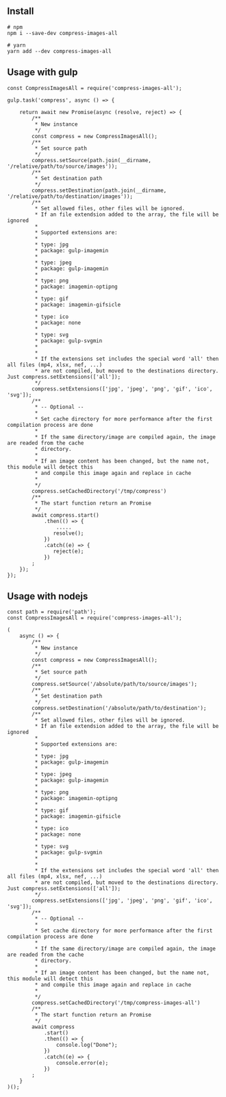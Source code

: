 ## Install

    # npm
    npm i --save-dev compress-images-all

    # yarn
    yarn add --dev compress-images-all

## Usage with gulp

    const CompressImagesAll = require('compress-images-all');

    gulp.task('compress', async () => {
        
        return await new Promise(async (resolve, reject) => {
            /**
             * New instance
             */
            const compress = new CompressImagesAll();
            /**
             * Set source path
             */
            compress.setSource(path.join(__dirname, '/relative/path/to/source/images'));
            /**
             * Set destination path
             */
            compress.setDestination(path.join(__dirname, '/relative/path/to/destination/images'));
            /**
             * Set allowed files, other files will be ignored.
             * If an file extendsion added to the array, the file will be ignored
             * 
             * Supported extensions are:
             * 
             * type: jpg
             * package: gulp-imagemin
             *  
             * type: jpeg 
             * package: gulp-imagemin
             * 
             * type: png 
             * package: imagemin-optipng
             * 
             * type: gif 
             * package: imagemin-gifsicle
             * 
             * type: ico 
             * package: none
             * 
             * type: svg
             * package: gulp-svgmin
             *
             *
             * If the extensions set includes the special word 'all' then all files (mp4, xlsx, nef, ...)
             * are not compiled, but moved to the destinations directory. Just compress.setExtensions(['all']); 
             */
            compress.setExtensions(['jpg', 'jpeg', 'png', 'gif', 'ico', 'svg']);
            /**
             * -- Optional --
             *
             * Set cache directory for more performance after the first compilation process are done
             * 
             * If the same directory/image are compiled again, the image are readed from the cache
             * directory.
             * 
             * If an image content has been changed, but the name not, this module will detect this
             * and compile this image again and replace in cache
             * 
             */
            compress.setCachedDirectory('/tmp/compress')
            /**
             * The start function return an Promise
             */
            await compress.start()
                .then(() => {
                    .....
                   resolve();
                })
                .catch((e) => {
                   reject(e);
                })
            ;
        });
    });

## Usage with nodejs

    const path = require('path');
    const CompressImagesAll = require('compress-images-all');

    (
        async () => {
            /**
             * New instance
             */
            const compress = new CompressImagesAll();
            /**
             * Set source path
             */
            compress.setSource('/absolute/path/to/source/images');
            /**
             * Set destination path
             */
            compress.setDestination('/absolute/path/to/destination');
            /**
             * Set allowed files, other files will be ignored.
             * If an file extendsion added to the array, the file will be ignored
             * 
             * Supported extensions are:
             * 
             * type: jpg
             * package: gulp-imagemin
             *  
             * type: jpeg 
             * package: gulp-imagemin
             * 
             * type: png 
             * package: imagemin-optipng
             * 
             * type: gif 
             * package: imagemin-gifsicle
             * 
             * type: ico 
             * package: none
             * 
             * type: svg
             * package: gulp-svgmin
             *
             *
             * If the extensions set includes the special word 'all' then all files (mp4, xlsx, nef, ...)
             * are not compiled, but moved to the destinations directory. Just compress.setExtensions(['all']); 
             */
            compress.setExtensions(['jpg', 'jpeg', 'png', 'gif', 'ico', 'svg']);
            /**
             * -- Optional --
             *
             * Set cache directory for more performance after the first compilation process are done
             * 
             * If the same directory/image are compiled again, the image are readed from the cache
             * directory.
             * 
             * If an image content has been changed, but the name not, this module will detect this
             * and compile this image again and replace in cache
             * 
             */
            compress.setCachedDirectory('/tmp/compress-images-all')
            /**
             * The start function return an Promise
             */
            await compress
                .start()
                .then(() => {
                    console.log("Done");
                })
                .catch((e) => {
                    console.error(e);
                })
            ;
        }
    )();
